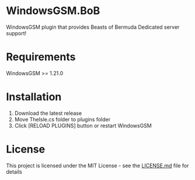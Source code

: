 # WindowsGSM.BoB
WindowsGSM plugin that provides Beasts of Bermuda Dedicated server support!

# Requirements
WindowsGSM >= 1.21.0

# Installation
  1. Download the latest release
  2. Move TheIsle.cs folder to plugins folder
  3. Click [RELOAD PLUGINS] button or restart WindowsGSM

# License
This project is licensed under the MIT License - see the <a href="https://github.com/dkdue/WindowsGSM.BoB/blob/main/LICENSE">LICENSE.md</a> file for details
